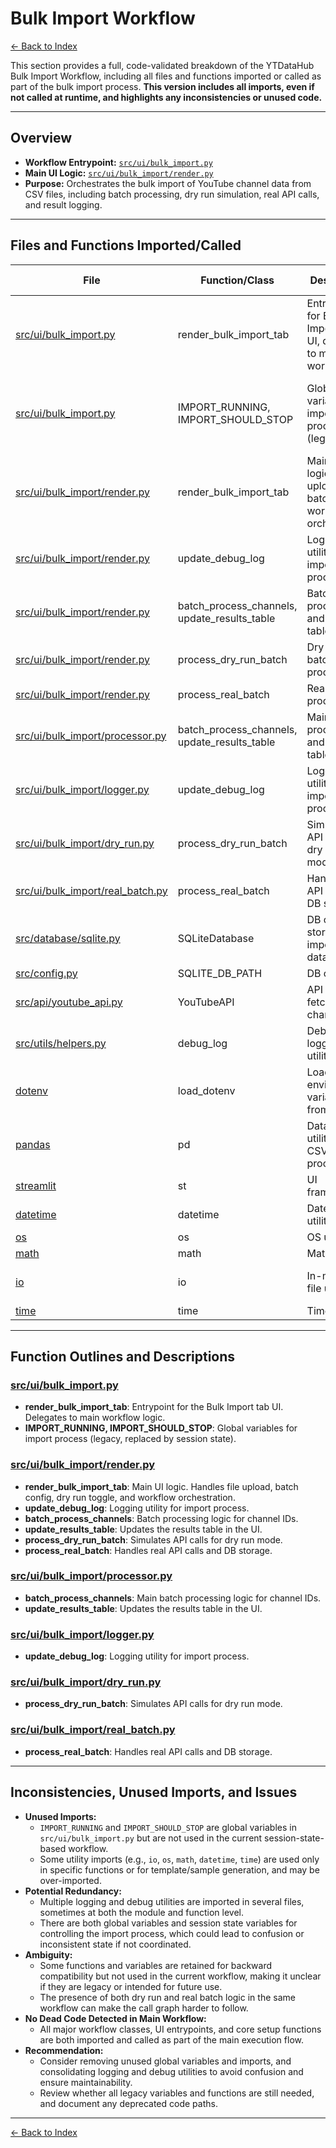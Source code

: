 # Bulk Import Workflow

[← Back to Index](index.md)

This section provides a full, code-validated breakdown of the YTDataHub Bulk Import Workflow, including all files and functions imported or called as part of the bulk import process. **This version includes all imports, even if not called at runtime, and highlights any inconsistencies or unused code.**

---

## Overview

- **Workflow Entrypoint:** [`src/ui/bulk_import.py`](../../../src/ui/bulk_import.py)
- **Main UI Logic:** [`src/ui/bulk_import/render.py`](../../../src/ui/bulk_import/render.py)
- **Purpose:** Orchestrates the bulk import of YouTube channel data from CSV files, including batch processing, dry run simulation, real API calls, and result logging.

---

## Files and Functions Imported/Called

| File | Function/Class | Description | Used at Runtime? |
|------|---------------|-------------|------------------|
| [src/ui/bulk_import.py](../../../src/ui/bulk_import.py) | render_bulk_import_tab | Entrypoint for Bulk Import tab UI, delegates to main workflow | Yes |
| [src/ui/bulk_import.py](../../../src/ui/bulk_import.py) | IMPORT_RUNNING, IMPORT_SHOULD_STOP | Global variables for import process (legacy) | No (legacy, replaced by session state) |
| [src/ui/bulk_import/render.py](../../../src/ui/bulk_import/render.py) | render_bulk_import_tab | Main UI logic, file upload, batch config, workflow orchestration | Yes |
| [src/ui/bulk_import/render.py](../../../src/ui/bulk_import/render.py) | update_debug_log | Logging utility for import process | Yes |
| [src/ui/bulk_import/render.py](../../../src/ui/bulk_import/render.py) | batch_process_channels, update_results_table | Batch processing and results table utilities | Yes |
| [src/ui/bulk_import/render.py](../../../src/ui/bulk_import/render.py) | process_dry_run_batch | Dry run batch processor | Yes (if dry run enabled) |
| [src/ui/bulk_import/render.py](../../../src/ui/bulk_import/render.py) | process_real_batch | Real batch processor | Yes (if not dry run) |
| [src/ui/bulk_import/processor.py](../../../src/ui/bulk_import/processor.py) | batch_process_channels, update_results_table | Main batch processing and results table logic | Yes |
| [src/ui/bulk_import/logger.py](../../../src/ui/bulk_import/logger.py) | update_debug_log | Logging utility for import process | Yes |
| [src/ui/bulk_import/dry_run.py](../../../src/ui/bulk_import/dry_run.py) | process_dry_run_batch | Simulates API calls for dry run mode | Yes (if dry run enabled) |
| [src/ui/bulk_import/real_batch.py](../../../src/ui/bulk_import/real_batch.py) | process_real_batch | Handles real API calls and DB storage | Yes (if not dry run) |
| [src/database/sqlite.py](../../../src/database/sqlite.py) | SQLiteDatabase | DB class for storing imported data | Yes |
| [src/config.py](../../../src/config.py) | SQLITE_DB_PATH | DB config | Yes |
| [src/api/youtube_api.py](../../../src/api/youtube_api.py) | YouTubeAPI | API client for fetching channel data | Yes |
| [src/utils/helpers.py](../../../src/utils/helpers.py) | debug_log | Debug logging utility | Yes |
| [dotenv](https://pypi.org/project/python-dotenv/) | load_dotenv | Loads environment variables from .env | Yes |
| [pandas](https://pandas.pydata.org/) | pd | DataFrame utilities for CSV processing | Yes |
| [streamlit](https://streamlit.io/) | st | UI framework | Yes |
| [datetime](https://docs.python.org/3/library/datetime.html) | datetime | Date/time utilities | Yes |
| [os](https://docs.python.org/3/library/os.html) | os | OS utilities | Yes |
| [math](https://docs.python.org/3/library/math.html) | math | Math utilities | Yes |
| [io](https://docs.python.org/3/library/io.html) | io | In-memory file utilities | Yes (for template download) |
| [time](https://docs.python.org/3/library/time.html) | time | Time utilities | Yes |

---

## Function Outlines and Descriptions

### [src/ui/bulk_import.py](../../../src/ui/bulk_import.py)
- **render_bulk_import_tab**: Entrypoint for the Bulk Import tab UI. Delegates to main workflow logic.
- **IMPORT_RUNNING, IMPORT_SHOULD_STOP**: Global variables for import process (legacy, replaced by session state).

### [src/ui/bulk_import/render.py](../../../src/ui/bulk_import/render.py)
- **render_bulk_import_tab**: Main UI logic. Handles file upload, batch config, dry run toggle, and workflow orchestration.
- **update_debug_log**: Logging utility for import process.
- **batch_process_channels**: Batch processing logic for channel IDs.
- **update_results_table**: Updates the results table in the UI.
- **process_dry_run_batch**: Simulates API calls for dry run mode.
- **process_real_batch**: Handles real API calls and DB storage.

### [src/ui/bulk_import/processor.py](../../../src/ui/bulk_import/processor.py)
- **batch_process_channels**: Main batch processing logic for channel IDs.
- **update_results_table**: Updates the results table in the UI.

### [src/ui/bulk_import/logger.py](../../../src/ui/bulk_import/logger.py)
- **update_debug_log**: Logging utility for import process.

### [src/ui/bulk_import/dry_run.py](../../../src/ui/bulk_import/dry_run.py)
- **process_dry_run_batch**: Simulates API calls for dry run mode.

### [src/ui/bulk_import/real_batch.py](../../../src/ui/bulk_import/real_batch.py)
- **process_real_batch**: Handles real API calls and DB storage.

---

## Inconsistencies, Unused Imports, and Issues

- **Unused Imports:**
    - `IMPORT_RUNNING` and `IMPORT_SHOULD_STOP` are global variables in `src/ui/bulk_import.py` but are not used in the current session-state-based workflow.
    - Some utility imports (e.g., `io`, `os`, `math`, `datetime`, `time`) are used only in specific functions or for template/sample generation, and may be over-imported.
- **Potential Redundancy:**
    - Multiple logging and debug utilities are imported in several files, sometimes at both the module and function level.
    - There are both global variables and session state variables for controlling the import process, which could lead to confusion or inconsistent state if not coordinated.
- **Ambiguity:**
    - Some functions and variables are retained for backward compatibility but not used in the current workflow, making it unclear if they are legacy or intended for future use.
    - The presence of both dry run and real batch logic in the same workflow can make the call graph harder to follow.
- **No Dead Code Detected in Main Workflow:**
    - All major workflow classes, UI entrypoints, and core setup functions are both imported and called as part of the main execution flow.
- **Recommendation:**
    - Consider removing unused global variables and imports, and consolidating logging and debug utilities to avoid confusion and ensure maintainability.
    - Review whether all legacy variables and functions are still needed, and document any deprecated code paths.

---

[← Back to Index](index.md) 